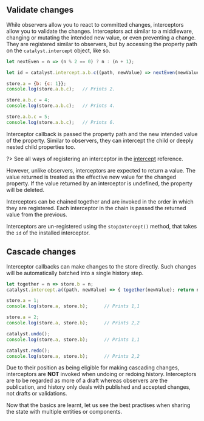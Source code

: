 ## Validate changes

While observers allow you to react to committed changes, interceptors allow you to validate the changes. Interceptors act similar to a middleware, changing or mutating the intended new value, or even preventing a change. They are registered similar to observers, but by accessing the property path on the `catalyst.intercept` object, like so.

```javascript
let nextEven = n => (n % 2 == 0) ? n : (n + 1);

let id = catalyst.intercept.a.b.c((path, newValue) => nextEven(newValue));

store.a = {b: {c: 1}};
console.log(store.a.b.c);	// Prints 2.

store.a.b.c = 4;
console.log(store.a.b.c);	// Prints 4.

store.a.b.c = 5;
console.log(store.a.b.c);	// Prints 6.
```

Interceptor callback is passed the property path and the new intended value of the property. Similar to observers, they can intercept the child or deeply nested child properties too.

?> See all ways of registering an interceptor in the [intercept](reference/interceptors.md#intercept) reference.

However, unlike observers, interceptors are expected to return a value. The value returned is treated as the effective new value for the changed property. If the value returned by an interceptor is undefined, the property will be deleted.

Interceptors can be chained together and are invoked in the order in which they are registered. Each interceptor in the chain is passed the returned value from the previous.

Interceptors are un-registered using the `stopIntercept()` method, that takes the `id` of the installed interceptor.

## Cascade changes

Interceptor callbacks can make changes to the store directly. Such changes will be automatically batched into a single history step.

```javascript
let together = n => store.b = n;
catalyst.intercept.a((path, newValue) => { together(newValue); return newValue; });

store.a = 1;
console.log(store.a, store.b);		// Prints 1,1

store.a = 2;
console.log(store.a, store.b);		// Prints 2,2

catalyst.undo();
console.log(store.a, store.b);		// Prints 1,1

catalyst.redo();
console.log(store.a, store.b);		// Prints 2,2
```

Due to their position as being eligible for making cascading changes, interceptors are **NOT** invoked when undoing or redoing history. Interceptors are to be regarded as more of a draft whereas observers are the publication, and history only deals with published and accepted changes, not drafts or validations.

Now that the basics are learnt, let us see the best practises when sharing the state with multiple entities or components.
